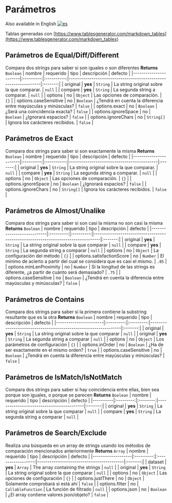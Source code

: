 # Parámetros #
Also available in English [![es](https://img.shields.io/badge/lang-es-blue.svg)](/doc/en/parameters.md)

Tablas generadas con [https://www.tablesgenerator.com/markdown_tables](https://www.tablesgenerator.com/markdown_tables)

## Parámetros de Equal/Diff/Different
Compara dos strings para saber si son iguales o son diferentes
**Returns** `Boolean`
| nombre                | requerido |    tipo    | descripción                                                    | defecto |
|-----------------------|:---------:|:----------:|----------------------------------------------------------------|:-------:|
| original              |  **yes**  |  `String`  | La string original sobre la que comparar.                      |  `null` |
| compare               |  **yes**  |  `String`  | La segunda string a comparar.                                  |  `null` |
| options               |    no     |  `Object`  | Las opciones de comparación.                                   |   `{}`  |
| options.caseSensitive |    no     |  `Boolean` | ¿Tendrá en cuenta la diferencia entre mayúsculas y minúsculas? | `false` |
| options.exact         |    no     |  `Boolean` | ¿Será una coincidencia exacta?                                 | `false` |
| options.ignoreSpace   |    no     |  `Boolean` | ¿Ignorará espacios?                                            | `false` |
| options.ignoreChars   |    no     | `String[]` | Ignora los carácteres recibidos.                               | `false` |

## Parámetros de Exact
Compara dos strings para saber si son exactamente la misma
**Returns** `Boolean`
| nombre                | requerido |    tipo    | descripción                               | defecto |
|-----------------------|:---------:|:----------:|-------------------------------------------|:-------:|
| original              |  **yes**  |  `String`  | La string original sobre la que comparar. |  `null` |
| compare               |  **yes**  |  `String`  | La segunda string a comparar.             |  `null` |
| options               |    no     |  `Object`  | Las opciones de comparación.              |   `{}`  |
| options.ignoreSpace   |    no     |  `Boolean` | ¿Ignorará espacios?                       | `false` |
| options.ignoreChars   |    no     | `String[]` | Ignora los carácteres recibidos.          | `false` |

## Parámetros de Almost/Unalike
Compara dos strings para saber si son casi la misma no son casi la misma
**Returns** `Boolean`
| nombre                    | requerido |    tipo   | descripción                                                                     | defecto |
|---------------------------|:---------:|:---------:|---------------------------------------------------------------------------------|:-------:|
| original                  |  **yes**  |  `String` | La string original sobre la que comparar                                        |  `null` |
| compare                   |  **yes**  |  `String` | La segunda string a comparar                                                    |  `null` |
| options                   |    no     |  `Object` | La configuración del método                                                     |   `{}`  |
| options.satisfactionScore |    no     |  `Number` | El mínimo de acierto a partir del cual se considera que es casi el mismo.       |  `.85`  |
| options.minLenProximity   |    no     |  `Number` | Si la longitud de las strings es diferente, ¿a partir de cuánto será demasiado? |   `.75`  |
| options.caseSensitive     |    no     | `Boolean` | ¿Tendrá en cuenta la diferencia entre mayúsculas y minúsculas?                  | `false` |

## Parámetros de Contains
Compara dos strings para saber si la primera contiene la substring resultante que es la otra
**Returns** `Boolean`
| nombre                | requerido |    tipo   | descripción                                                    | defecto |
|-----------------------|:---------:|:---------:|----------------------------------------------------------------|:-------:|
| original              |  **yes**  |  `String` | La string original sobre la que comparar                       |  `null` |
| original              |  **yes**  |  `String` | La segunda string a comparar                                   |  `null` |
| options               |    no     |  `Object` | Los parámetros de configuración                                |   `{}`  |
| options.inOrder       |    no     | `Boolean` | ¿Ha de ser exactamente en el mismo orden?                      |  `true` |
| options.caseSensitive |    no     | `Boolean` | ¿Tendrá en cuenta la diferencia entre mayúsculas y minúsculas? | `false` |

## Parámetros de IsMatch/IsNotMatch
Compara dos strings para saber si hay coincidencia entre ellas, bien sea porque son iguales, o porque se parecen
**Returns** `Boolean`
| nombre   | requerido |   tipo   | descripción                              | defecto |
|----------|:---------:|:--------:|------------------------------------------|:-------:|
| original |  **yes**  | `String` | La string original sobre la que comparar |  `null` |
| compare  |  **yes**  | `String` | La segunda string a comparar             |  `null` |

## Parámetros de Search/Exclude
Realiza una búsqueda en un array de strings usando los métodos de comparación mencionados anteriormente
**Returns** `Array`
| nombre            | requerido |        tipo        | descripción                              | defecto |
|-------------------|:---------:|:------------------:|------------------------------------------|:-------:|
| dataset           |  **yes**  |       `Array`      | The array containing the strings         |  `null` |
| original          |  **yes**  |      `String`      | La string original sobre la que comparar |  `null` |
| options           |     no    |      `Object`      | Las opciones de configuración            |   `{}`  |
| options.justThere |     no    |      `Object`      | Solamente comprobará si está ahí         | `false` |
| options.filter    |     no    | `CallableFunction` | La función de filtrado                   |  `null` |
| options.json      |     no    |      `Boolean`     | ¿El array contiene valores json/objeto?  | `false` |